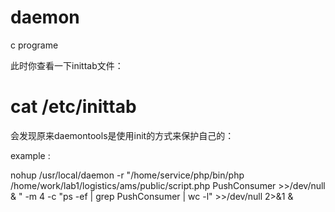 # daemon
c programe 


此时你查看一下inittab文件：
# cat /etc/inittab
会发现原来daemontools是使用init的方式来保护自己的：


example :

nohup /usr/local/daemon -r "/home/service/php/bin/php /home/work/lab1/logistics/ams/public/script.php PushConsumer >>/dev/null & " -m 4 -c "ps -ef | grep PushConsumer | wc -l"  >>/dev/null 2>&1 &
